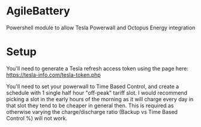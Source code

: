 # AgileBattery
Powershell module to allow Tesla Powerwall and Octopus Energy integration

# Setup
You'll need to generate a Tesla refresh access token using the page here: https://tesla-info.com/tesla-token.php

You'll need to set your powerwall to Time Based Control, and create a schedule with 1 single half hour "off-peak" tariff slot. I would recommend picking a slot in the early hours of the morning as it will charge every day in that slot they tend to be cheaper in general then. This is required as otherwise varying the charge/discharge ratio (Backup vs Time Based Control %) will not work.  
